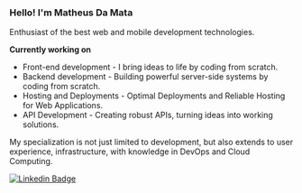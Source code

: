 
<h3 align="left">Hello! I'm Matheus Da Mata</h3>
<p>Enthusiast of the best web and mobile development technologies.</p>

<strong>Currently working on</strong>
<ul>
 <li>Front-end development - I bring ideas to life by coding from scratch.</li>
 <li>Backend development - Building powerful server-side systems by coding from scratch.</li>
 <li>Hosting and Deployments - Optimal Deployments and Reliable Hosting for Web Applications.</li>
 <li>API Development - Creating robust APIs, turning ideas into working solutions.</li>
</ul>

<p>My specialization is not just limited to development, but also extends to user experience, infrastructure, with knowledge in DevOps and Cloud Computing.</p>

[![Linkedin Badge](https://img.shields.io/badge/-Matheus%20da%20Mata-7928Ca?style=flat-square&logo=Linkedin&logoColor=white&link=https://www.linkedin.com/in/matheus-da-mata-3875b1166/)](https://www.linkedin.com/in/matheus-da-mata-3875b1166/)
